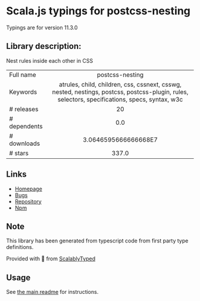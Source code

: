 
# Scala.js typings for postcss-nesting

Typings are for version 11.3.0

## Library description:
Nest rules inside each other in CSS

|                    |                 |
| ------------------ | :-------------: |
| Full name          | postcss-nesting |
| Keywords           | atrules, child, children, css, cssnext, csswg, nested, nestings, postcss, postcss-plugin, rules, selectors, specifications, specs, syntax, w3c |
| # releases         | 20 |
| # dependents       | 0.0 |
| # downloads        | 3.0646595666666668E7 |
| # stars            | 337.0 |

## Links
- [Homepage](https://github.com/csstools/postcss-plugins/tree/main/plugins/postcss-nesting#readme)
- [Bugs](https://github.com/csstools/postcss-plugins/issues)
- [Repository](https://github.com/csstools/postcss-plugins)
- [Npm](https://www.npmjs.com/package/postcss-nesting)
    


## Note
This library has been generated from typescript code from first party type definitions.

Provided with :purple_heart: from [ScalablyTyped](https://github.com/oyvindberg/ScalablyTyped)

## Usage
See [the main readme](../../readme.md) for instructions.


